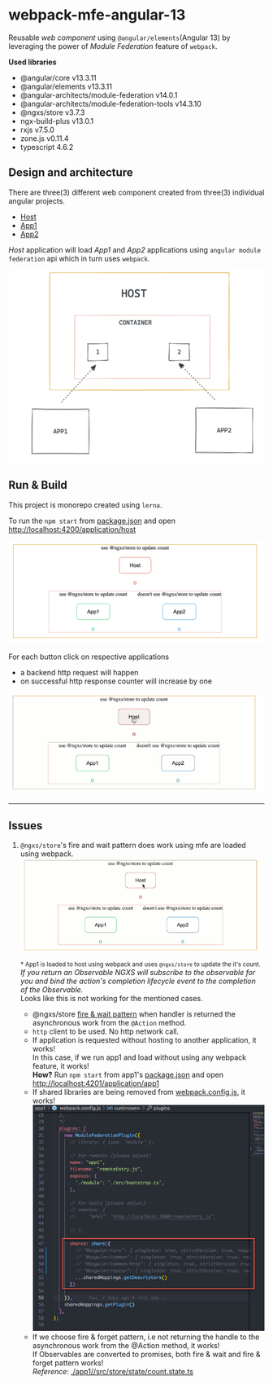 # webpack-mfe-angular-13
Reusable *web component* using `@angular/elements`(Angular 13) by leveraging the power of *Module Federation* feature of `webpack`.

**Used libraries**
- @angular/core v13.3.11
- @angular/elements v13.3.11
- @angular-architects/module-federation v14.0.1
- @angular-architects/module-federation-tools v14.3.10
- @ngxs/store v3.7.3
- ngx-build-plus v13.0.1
- rxjs v7.5.0
- zone.js v0.11.4
- typescript 4.6.2

## Design and architecture
There are three(3) different web component created from three(3) individual angular projects.
- [Host](./host/package.json)
- [App1](./app1/package.json)
- [App2](./app2/package.json)

*Host* application will load *App1* and *App2* applications using `angular module federation` api which in turn uses `webpack`.

![Host contains App1 and App2](/resources/arch-daigram.png)
## Run & Build  
This project is monorepo created using `lerna`.

To run the `npm start` from [package.json](./package.json) and open [http://localhost:4200/application/host](http://localhost:4200/application/host)

![intial](/resources/initial.png)

For each button click on respective applications
- a backend http request will happen
- on successful http response counter will increase by one

![running](/resources/working.gif)

---
## Issues
1. `@ngxs/store`'s fire and wait pattern does work using mfe are loaded using webpack.
![not working](/resources/not%20working.gif) 
<sub>* App1 is loaded to host using webpack and uses `@ngxs/store` to update the it's count.</sub>  
_If you return an Observable NGXS will subscribe to the observable for you and bind the action's completion lifecycle event to the completion of the Observable._  
Looks like this is not working for the mentioned cases.

    - @ngxs/store [fire & wait pattern](https://www.ngxs.io/advanced/actions-life-cycle#asynchronous-actions-continued-fire-and-forget-vs-fire-and-wait) when handler is returned the asynchronous work from the `@Action` method.
    - `http` client to be used. No http network call.
    - If application is requested without hosting to another application, it works!  
    In this case, if we run app1 and load without using any webpack feature, it works!  
    **How?** Run `npm start` from app1's [package.json](./app1/package.json) and open [http://localhost:4201/application/app1](http://localhost:4201/application/app1)
    - If shared libraries are being removed from [webpack.config.js](./app1/webpack.config.js), it works!  
    ![remove angular shared lib from webpack](/resources/remove-angular-shared-lib-webpack-config.png)
    - If we choose fire & forget pattern, i.e not returning the handle to the asynchronous work from the @Action method, it works!  
    If Observables are converted to promises, both fire & wait and fire & forget pattern works!  
    _Reference_: [./app1//src/store/state/count.state.ts](./app1//src/store/state/count.state.ts)
